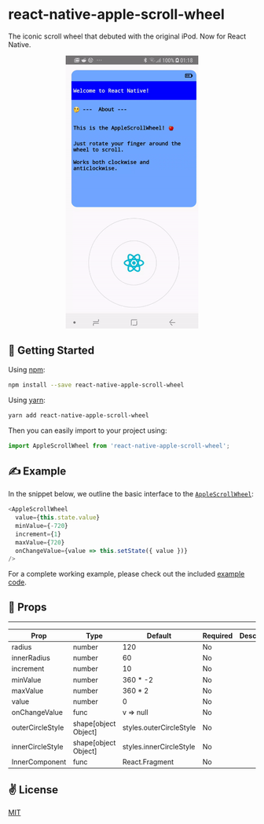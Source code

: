 # react-native-apple-scroll-wheel
The iconic scroll wheel that debuted with the original iPod. Now for React Native.

<p align="center">
  <img src="./bin/out.gif" alt="react-native-apple-scroll-wheel" width="270" height="556">
</p>

## 🚀 Getting Started

Using [npm]():

```sh
npm install --save react-native-apple-scroll-wheel
```

Using [yarn]():

```sh
yarn add react-native-apple-scroll-wheel
```

Then you can easily import to your project using:

```javascript
import AppleScrollWheel from 'react-native-apple-scroll-wheel';
```

## ✍️ Example

In the snippet below, we outline the basic interface to the [`AppleScrollWheel`]('./RNAppleScrollWheel/components/AppleScrollWheel/components/AppleScrollWheel'):

```javascript
<AppleScrollWheel
  value={this.state.value}
  minValue={-720}
  increment={1}
  maxValue={720}
  onChangeValue={value => this.setState({ value })}
/>
```

For a complete working example, please check out the included [example code]('./RNAppleScrollWheel/components/AppleScrollWheel').

## 📌 Props

-----
Prop                  | Type     | Default                   | Required | Description
--------------------- | -------- | ------------------------- | -------- | -----------
radius|number|120|No|
innerRadius|number|60|No|
increment|number|10|No|
minValue|number|360 * -2|No|
maxValue|number|360 * 2|No|
value|number|0|No|
onChangeValue|func|v => null|No|
outerCircleStyle|shape[object Object]|styles.outerCircleStyle|No|
innerCircleStyle|shape[object Object]|styles.innerCircleStyle|No|
InnerComponent|func|React.Fragment|No|

## ✌️ License
[MIT](https://opensource.org/licenses/MIT)
